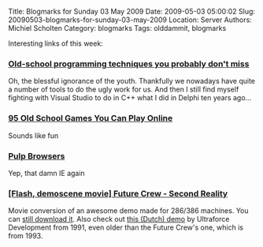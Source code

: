 Title: Blogmarks for Sunday 03 May 2009
Date: 2009-05-03 05:00:02
Slug: 20090503-blogmarks-for-sunday-03-may-2009
Location: Server
Authors: Michiel Scholten
Category: blogmarks
Tags: olddammit, blogmarks

<p>Interesting links of this week:</p>
<h3><a href="http://www.computerworld.com/action/article.do?command=viewArticleBasic&articleId=9132061">Old-school programming techniques you probably don't miss</a></h3>
<p>Oh, the blessful ignorance of the youth. Thankfully we nowadays have quite a number of tools to do the ugly work for us. And then I still find myself fighting with Visual Studio to do in C++ what I did in Delphi ten years ago...</p>
<h3><a href="http://amog.com/tech/gaming/oldschool-videogames/">95 Old School Games You Can Play Online</a></h3>
<p>Sounds like fun</p>
<h3><a href="http://www.elliottkember.com/ie.html">Pulp Browsers</a></h3>
<p>Yep, that damn IE again</p>
<h3><a href="http://www.youtube.com/watch?v=8G_aUxbbqWU">[Flash, demoscene movie] Future Crew - Second Reality</a></h3>
<p>Movie conversion of an awesome demo made for 286/386 machines. You can <a href="http://www.pouet.net/prod.php?which=63">still download it</a>. Also check out <a href="http://www.youtube.com/watch?v=8bnzIpGVt7Y">this (Dutch) demo</a> by Ultraforce Development from 1991, even older than the Future Crew's one, which is from 1993.</p>

